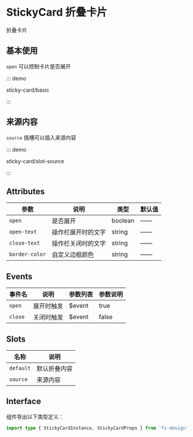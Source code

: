 # StickyCard 折叠卡片

折叠卡片

## 基本使用

`open` 可以控制卡片是否展开

::: demo

sticky-card/basic

:::

## 来源内容

`source` 插槽可以插入来源内容

::: demo

sticky-card/slot-source

:::

## Attributes

| 参数           | 说明               | 类型    | 默认值 |
| -------------- | ------------------ | ------- | ------ | 
| `open`         | 是否展开           | boolean | ——     | false |
| `open-text`    | 操作栏展开时的文字 | string  | ——     | 关闭  |
| `close-text`   | 操作栏关闭时的文字 | string  | ——     | 开启  |
| `border-color` | 自定义边框颜色     | string  | ——     | ——    |

## Events

| 事件名  | 说明       | 参数列表 | 参数说明 |
| ------- | ---------- | -------- | -------- |
| `open`  | 展开时触发 | $event   | true     |
| `close` | 关闭时触发 | $event   | false    |

## Slots

| 名称      | 说明         |
| --------- | ------------ |
| `default` | 默认折叠内容 |
| `source`  | 来源内容     |

## Interface

组件导出以下类型定义：

```ts
import type { StickyCardInstance, StickyCardProps } from 'fz-design'
```
